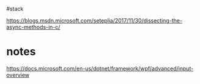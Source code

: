 #stack

https://blogs.msdn.microsoft.com/seteplia/2017/11/30/dissecting-the-async-methods-in-c/

# notes

https://docs.microsoft.com/en-us/dotnet/framework/wpf/advanced/input-overview
